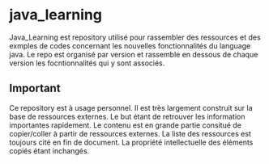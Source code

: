 # java_learning

Java_Learning est repository utilisé pour rassembler des ressources et des exmples de codes concernant les nouvelles fonctionnalités du language java.
Le repo est organisé par version et rassemble en dessous de chaque version les focntionnalités qui y sont associés.

## Important
Ce repository est à usage personnel. Il est très largement construit sur la base de ressources externes.
Le but étant de retrouver les information importantes rapidement. 
Le contenu est en grande partie consitué de copier/coller à partir de ressources externes.
La liste des ressources est toujours cité en fin de document.
La propriété intellectuelle des éléments copiés étant inchangés. 
